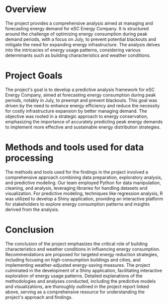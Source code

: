 # Overview

The project provides a comprehensive analysis aimed at managing and forecasting energy demand for eSC Energy Company. It is structured around the challenge of optimizing energy consumption during peak demand periods, with a focus on July, to prevent potential blackouts and mitigate the need for expanding energy infrastructure. The analysis delves into the intricacies of energy usage patterns, considering various determinants such as building characteristics and weather conditions.

# Project Goals

The project's goal is to develop a predictive analysis framework for eSC Energy Company, aimed at forecasting energy consumption during peak periods, notably in July, to preempt and prevent blackouts. This goal was driven by the need to enhance energy efficiency and reduce the necessity for costly infrastructure expansion by better managing demand. The objective was rooted in a strategic approach to energy conservation, emphasizing the importance of accurately predicting peak energy demands to implement more effective and sustainable energy distribution strategies.

# Methods and tools used for data processing

The methods and tools used for the findings in the project involved a comprehensive approach combining data preparation, exploratory analysis, and predictive modeling. Our team employed Python for data manipulation, cleaning, and analysis, leveraging libraries for handling datasets and visualization. For predictive modeling, techniques like regression analysis, R was utilized to develop a Shiny application, providing an interactive platform for stakeholders to explore energy consumption patterns and insights derived from the analysis.

# Conclusion

The conclusion of the project emphasizes the critical role of building characteristics and weather conditions in influencing energy consumption. Recommendations are proposed for targeted energy reduction strategies, including focusing on high-consumption buildings and cities, and implementing weather-adjusted energy-saving measures. The project culminated in the development of a Shiny application, facilitating interactive exploration of energy usage patterns. Detailed explanations of the methodologies and analyses conducted, including the predictive models and visualizations, are thoroughly outlined in the project report linked above, serving as a comprehensive resource for understanding the project's approach and findings.
